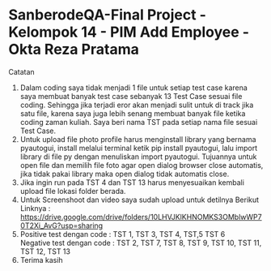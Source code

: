 # SanberodeQA-Final Project - Kelompok 14 - PIM Add Employee - Okta Reza Pratama

Catatan

1. Dalam coding saya tidak menjadi 1 file untuk setiap test case karena saya membuat banyak test case sebanyak 13 Test Case sesuai file coding.
Sehingga jika terjadi eror akan menjadi sulit untuk di track jika satu file, karena saya juga lebih senang membuat banyak file ketika coding zaman kuliah.
Saya beri nama TST pada setiap nama file sesuai Test Case.
2. Untuk upload file photo profile harus menginstall library yang bernama pyautogui, install melalui terminal ketik pip install pyautogui, lalu import library di file py dengan menuliskan import pyautogui. Tujuannya untuk open file dan memilih file foto agar open dialog browser close automatis, jika tidak pakai library maka open dialog tidak automatis close.
3. Jika ingin run pada TST 4 dan TST 13 harus menyesuaikan kembali upload file lokasi folder berada.
4. Untuk Screenshoot dan video saya sudah upload untuk detilnya
   Berikut Linknya : https://drive.google.com/drive/folders/10LHVJKlKHNOMKS3OMblwWP70T2Xi_AvG?usp=sharing <br>
5. Positive test dengan code : TST 1, TST 3, TST 4, TST,5 TST 6 <br>
   Negative test dengan code : TST 2, TST 7, TST 8, TST 9, TST 10, TST 11, TST 12, TST 13<br>
6. Terima kasih
